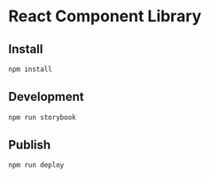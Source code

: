 # React Component Library

## Install

```sh
npm install
```

## Development

```sh
npm run storybook
```

## Publish

```sh
npm run deploy
```
